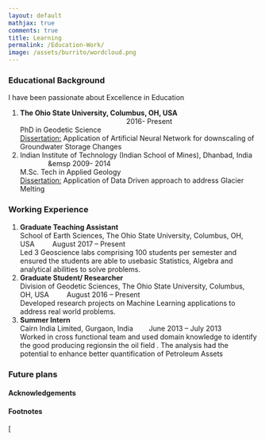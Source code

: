 ```yaml
---
layout: default
mathjax: true
comments: true
title: Learning
permalink: /Education-Work/
image: /assets/burrito/wordcloud.png
---
```


### Educational Background

<span style="font-weight:400;">I have been passionate about Excellence in Education</span>
<ol>
	<li style="font-weight:400;"><span style="font-weight:400;"><strong>The Ohio State University, Columbus, OH, USA </strong> 	          &emsp;&emsp;&emsp;&emsp;&emsp;&emsp;&emsp;&emsp;&emsp;&emsp;&emsp;&emsp;&emsp;&emsp;&emsp; 2016- Present </span>
		<br> PhD in Geodetic Science
		<br> <u> Dissertation:</u> Application of Artificial Neural Network for downscaling of Groundwater Storage Changes
	</li>
	<li style="font-weight:400;"><span style="font-weight:400;">Indian Institute of Technology (Indian School of Mines), Dhanbad, India   &emsp;&emsp;&emsp;&emsp;&emsp 2009- 2014 </span>
	<br>M.Sc. Tech in Applied Geology
	<br> <u> Dissertation:</u> Application of Data Driven approach to address Glacier Melting
	</li>
	
</ol>

### Working Experience
<span style="font-weight:400;">
<ol>
	<li style="font-weight:400;"><span style="font-weight:400;"><strong> Graduate Teaching Assistant </strong>
		<br> School of Earth Sciences, The Ohio State University, Columbus, OH, USA	&emsp;&emsp; August 2017 – Present
		<br> Led 3 Geoscience labs comprising 100 students per semester and ensured the students are able to usebasic Statistics, Algebra and analytical abilities to solve problems.
	<li style="font-weight:400;"><span style="font-weight:400;"><strong>Graduate Student/ Researcher </strong>
		<br> Division of Geodetic Sciences, The Ohio State University, Columbus, OH, USA &emsp;&emsp; August 2016 – Present
		<br> Developed research projects on Machine Learning applications to address real world problems.
	<li style="font-weight:400;"><span style="font-weight:400;"><strong> Summer Intern  </strong>
		<br> Cairn India Limited, Gurgaon, India   &emsp;&emsp;June 2013 – July 2013
		<br> Worked in cross functional team and used domain knowledge to identify the good producing regionsin the oil field .                  The analysis had the potential to enhance better quantification of Petroleum Assets
</span>
</ol>

### Future plans

<span style="font-weight:400;"></span>





#### Acknowledgements

<span style="font-weight:400;"></span>

#### Footnotes

<span style="font-weight:400;"></span>

<span style="font-weight:400;"></span>

<span style="font-weight:400;">[</span></a><span style="font-weight:400;">  </span>
